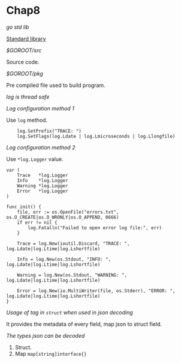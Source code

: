 # Chap8

*go std lib*

[Standard library](https://pkg.go.dev/std)

*$GOROOT/src*

Source code.

*$GOROOT/pkg*

Pre compiled file used to build program.

*log is thread safe*

*Log configuration method 1*

Use `log` method.

```
	log.SetPrefix("TRACE: ")
	log.SetFlags(log.Ldate | log.Lmicroseconds | log.Llongfile)
```

*Log configuration method 2*

Use `*log.Logger` value.

```
var (
	Trace   *log.Logger
	Info    *log.Logger
	Warning *log.Logger
	Error   *log.Logger
)

func init() {
	file, err := os.OpenFile("errors.txt", os.O_CREATE|os.O_WRONLY|os.O_APPEND, 0666)
	if err != nil {
		log.Fatalln("Failed to open error log file:", err)
	}

	Trace = log.New(ioutil.Discard, "TRACE: ", log.Ldate|log.Ltime|log.Lshortfile)

	Info = log.New(os.Stdout, "INFO: ", log.Ldate|log.Ltime|log.Lshortfile)

	Warning = log.New(os.Stdout, "WARNING: ", log.Ldate|log.Ltime|log.Lshortfile)

	Error = log.New(io.MultiWriter(file, os.Stderr), "ERROR: ", log.Ldate|log.Ltime|log.Lshortfile)
}
```

*Usage of tag in `struct` when used in json decoding*

It provides the metadata of every field, map json to struct field.

*The types json can be decoded*

1. Struct.
2. Map `map[string]interface{}`

